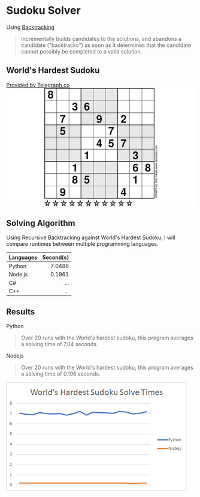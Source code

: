 # Sudoku Solver 
Using [Backtracking](https://en.wikipedia.org/wiki/Backtracking)
> Incrementally builds candidates to the solutions, and abandons a candidate ("backtracks") as soon as it determines that the candidate cannot possibly be completed to a valid solution.
## World's Hardest Sudoku
[Provided by Telegraph.co](https://www.telegraph.co.uk/news/science/science-news/9359579/Worlds-hardest-sudoku-can-you-crack-it.html)
![Hardest Sudoku](img/hardest_sudoku.png)
## Solving Algorithm
Using Recursive Backtracking against World's Hardest Sudoku, I will compare runtimes between multiple programming languages.

| Languages     | Second(s)     |
| ------------- |--------------:| 
| Python        | 7.0486        |
| Node.js       | 0.1961        |
| C#            | ...           |
| C++           | ...           |

## Results
Python
> Over 20 runs with the World's hardest sudoku, this program averages a solving time of 7.04 seconds.

Nodejs
> Over 20 runs with the World's hardest sudoku, this program averages a solving time of 0.196 seconds.

![Timesheet](img/Timesheet.png)
